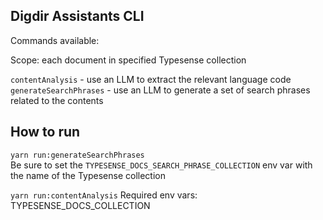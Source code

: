## Digdir Assistants CLI

Commands available:

Scope: each document in specified Typesense collection

`contentAnalysis` - use an LLM to extract the relevant language code
`generateSearchPhrases` - use an LLM to generate a set of search phrases related to the contents


## How to run

`yarn run:generateSearchPhrases`  
Be sure to set the `TYPESENSE_DOCS_SEARCH_PHRASE_COLLECTION` env var with the name of the Typesense collection


`yarn run:contentAnalysis`
Required env vars:
TYPESENSE_DOCS_COLLECTION

